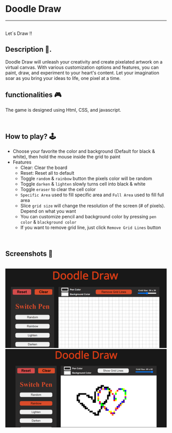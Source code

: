 # **Doodle Draw** 

---

<br>
Let`s Draw !!

## **Description 📃**.
Doodle Draw will unleash your creativity and create pixelated artwork on a virtual canvas. With various customization options and features, you can paint, draw, and experiment to your heart's content.
Let your imagination soar as you bring your ideas to life, one pixel at a time.




## **functionalities 🎮**
The game is designed using Html, CSS, and javascript.

<br>

## **How to play? 🕹️**
- Choose your favorite the color and background (Default for black & white), then hold the mouse inside the grid to paint
- Features
  - Clear: Clear the board
  - Reset: Reset all to default
  - Toggle `random` & `rainbow` button the pixels color will be random
  - Toggle `darken` & `lighten` slowly turns cell into black & white
  - Toggle `eraser` to clear the cell color
  - `Specific Area` used to fill specific area and `Full Area` used to fill full area
  - Slice `grid size` will change the resolution of the screen (# of pixels). Depend on what you want
  - You can customize pencil and background color by pressing `pen color` & `blackground color`
  - If you want to remove grid line, just click `Remove Grid Lines` button

<br>

## **Screenshots 📸**

<br><img src="./images/01.png" alt="Image Description">
<br>
<img src="./images/02.png" alt="Image Description">



